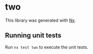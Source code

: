 # two

This library was generated with [Nx](https://nx.dev).

## Running unit tests

Run `nx test two` to execute the unit tests.
